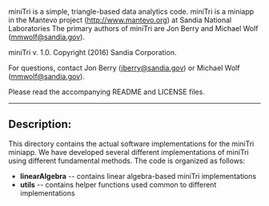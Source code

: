 miniTri is a simple, triangle-based data analytics code.  miniTri is a miniapp
in the Mantevo project (http://www.mantevo.org) at Sandia National Laboratories
The primary authors of miniTri are Jon Berry and Michael Wolf (mmwolf@sandia.gov).

miniTri v. 1.0. Copyright (2016) Sandia Corporation.

For questions, contact Jon Berry (jberry@sandia.gov) or Michael Wolf (mmwolf@sandia.gov).

Please read the accompanying README and LICENSE files.

------------------------------------------------
Description:
------------------------------------------------

This directory contains the actual software implementations for the miniTri miniapp.
We have developed several different implementations of miniTri using different 
fundamental methods.  The code is organized as follows:

* __linearAlgebra__ -- contains linear algebra-based miniTri implementations
* __utils__ -- contains helper functions used common to different implementations




